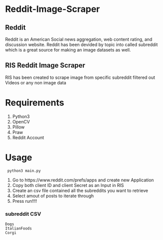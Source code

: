 # Reddit-Image-Scraper

<h2>Reddit</h2>
Reddit is an American Social news aggregation, web content rating, and discussion website.
Reddit has been devided by topic into called subreddit which is a great source for making an image datasets as well.

<h2>RIS Reddit Image Scraper</h2>
RIS has been created to scrape image from specific subreddit filtered out Videos or any non image data


<h1>Requirements</h1>
<ol>
  <li> Python3 </li>
  <li> OpenCV </li>
  <li> Pillow </li>
  <li> Praw   </li>
  <li> Reddit Account </li>
</ol>

<h1> Usage </h1>
<pre><code> python3 main.py </code></pre>
<ol>
  <li> Go to https://www.reddit.com/prefs/apps and create new Application </li>
  <li> Copy both client ID and client Secret as an Input in RIS </li>
  <li> Create an csv file contained all the subreddits you want to retrieve </li>
  <li> Select amout of posts to iterate through </li>
  <li> Press run!!!! </li>
</ol>

<h3>subreddit CSV </h3>
<pre><code>Dogs
ItalianFoods
Corgi
</pre></code>

